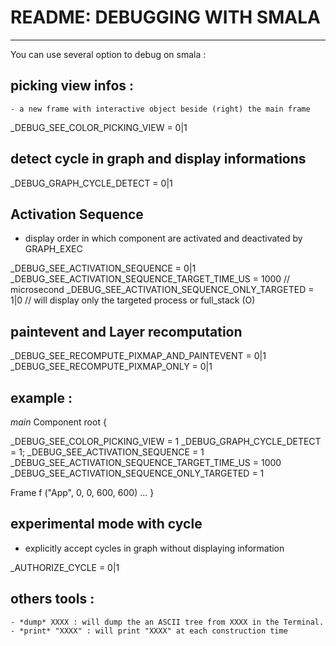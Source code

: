 # README: DEBUGGING WITH SMALA
_____________________________

You can use several option to debug on smala :

## picking view infos :
    - a new frame with interactive object beside (right) the main frame

  _DEBUG_SEE_COLOR_PICKING_VIEW = 0|1
 
## detect cycle in graph and display informations

  _DEBUG_GRAPH_CYCLE_DETECT = 0|1

## Activation Sequence 
  - display order in which component are activated and deactivated by GRAPH_EXEC

  _DEBUG_SEE_ACTIVATION_SEQUENCE = 0|1
  _DEBUG_SEE_ACTIVATION_SEQUENCE_TARGET_TIME_US  = 1000 // microsecond
  _DEBUG_SEE_ACTIVATION_SEQUENCE_ONLY_TARGETED = 1|0 // will display only the targeted process or full_stack (O)

## paintevent and Layer recomputation

  _DEBUG_SEE_RECOMPUTE_PIXMAP_AND_PAINTEVENT = 0|1
  _DEBUG_SEE_RECOMPUTE_PIXMAP_ONLY = 0|1

## example : 

_main_
Component root {

  _DEBUG_SEE_COLOR_PICKING_VIEW = 1
  _DEBUG_GRAPH_CYCLE_DETECT = 1;
  _DEBUG_SEE_ACTIVATION_SEQUENCE = 1
  _DEBUG_SEE_ACTIVATION_SEQUENCE_TARGET_TIME_US  = 1000
  _DEBUG_SEE_ACTIVATION_SEQUENCE_ONLY_TARGETED = 1
  
  Frame f ("App", 0, 0, 600, 600)
  ...
}

## experimental mode with cycle 
  - explicitly accept cycles in graph without displaying information

  _AUTHORIZE_CYCLE = 0|1

## others tools :
	- *dump* XXXX : will dump the an ASCII tree from XXXX in the Terminal.
	- *print* "XXXX" : will print "XXXX" at each construction time



